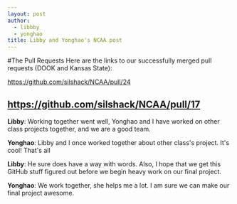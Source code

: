 ```yaml
---
layout: post
author:
  - libbby
  - yonghao
title: Libby and Yonghao's NCAA post
---
```

#The Pull Requests
Here are the links to our successfully merged pull requests (DOOK and Kansas State):

https://github.com/silshack/NCAA/pull/24

https://github.com/silshack/NCAA/pull/17
---
**Libby**: Working together went well, Yonghao and I have worked on other class projects together, and we are a good team.

**Yonghao**: Libby and I once worked together about other class's project. It's cool! That's all

**Libby**: He sure does have a way with words. Also, I hope that we get this GitHub stuff figured out before we begin heavy work on our final project.

**Yonghao**: We work together, she helps me a lot. I am sure we can make our final project awesome.
